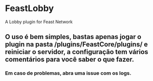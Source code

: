# FeastLobby
A Lobby plugin for Feast Network

## O uso é bem simples, bastas apenas jogar o plugin na pasta **/plugins/FeastCore/plugins/** e reiniciar o servidor, a configuração tem vários comentários para você saber o que fazer.

### Em caso de problemas, abra uma issue com os logs.
